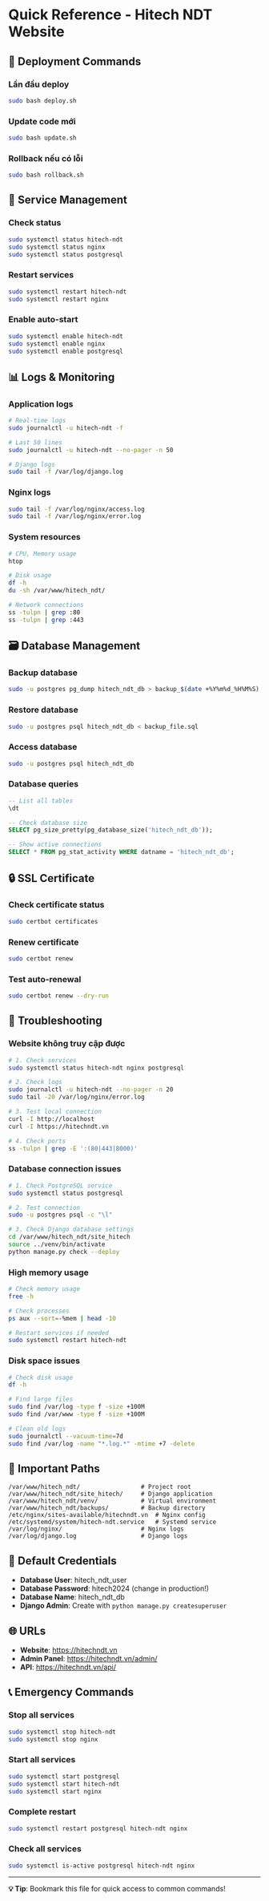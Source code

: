 # Quick Reference - Hitech NDT Website

## 🚀 Deployment Commands

### Lần đầu deploy
```bash
sudo bash deploy.sh
```

### Update code mới
```bash
sudo bash update.sh
```

### Rollback nếu có lỗi
```bash
sudo bash rollback.sh
```

## 🔧 Service Management

### Check status
```bash
sudo systemctl status hitech-ndt
sudo systemctl status nginx
sudo systemctl status postgresql
```

### Restart services
```bash
sudo systemctl restart hitech-ndt
sudo systemctl restart nginx
```

### Enable auto-start
```bash
sudo systemctl enable hitech-ndt
sudo systemctl enable nginx
sudo systemctl enable postgresql
```

## 📊 Logs & Monitoring

### Application logs
```bash
# Real-time logs
sudo journalctl -u hitech-ndt -f

# Last 50 lines
sudo journalctl -u hitech-ndt --no-pager -n 50

# Django logs
sudo tail -f /var/log/django.log
```

### Nginx logs
```bash
sudo tail -f /var/log/nginx/access.log
sudo tail -f /var/log/nginx/error.log
```

### System resources
```bash
# CPU, Memory usage
htop

# Disk usage
df -h
du -sh /var/www/hitech_ndt/

# Network connections
ss -tulpn | grep :80
ss -tulpn | grep :443
```

## 🗃️ Database Management

### Backup database
```bash
sudo -u postgres pg_dump hitech_ndt_db > backup_$(date +%Y%m%d_%H%M%S).sql
```

### Restore database
```bash
sudo -u postgres psql hitech_ndt_db < backup_file.sql
```

### Access database
```bash
sudo -u postgres psql hitech_ndt_db
```

### Database queries
```sql
-- List all tables
\dt

-- Check database size
SELECT pg_size_pretty(pg_database_size('hitech_ndt_db'));

-- Show active connections
SELECT * FROM pg_stat_activity WHERE datname = 'hitech_ndt_db';
```

## 🔒 SSL Certificate

### Check certificate status
```bash
sudo certbot certificates
```

### Renew certificate
```bash
sudo certbot renew
```

### Test auto-renewal
```bash
sudo certbot renew --dry-run
```

## 🐛 Troubleshooting

### Website không truy cập được
```bash
# 1. Check services
sudo systemctl status hitech-ndt nginx postgresql

# 2. Check logs
sudo journalctl -u hitech-ndt --no-pager -n 20
sudo tail -20 /var/log/nginx/error.log

# 3. Test local connection
curl -I http://localhost
curl -I https://hitechndt.vn

# 4. Check ports
ss -tulpn | grep -E ':(80|443|8000)'
```

### Database connection issues
```bash
# 1. Check PostgreSQL service
sudo systemctl status postgresql

# 2. Test connection
sudo -u postgres psql -c "\l"

# 3. Check Django database settings
cd /var/www/hitech_ndt/site_hitech
source ../venv/bin/activate
python manage.py check --deploy
```

### High memory usage
```bash
# Check memory usage
free -h

# Check processes
ps aux --sort=-%mem | head -10

# Restart services if needed
sudo systemctl restart hitech-ndt
```

### Disk space issues
```bash
# Check disk usage
df -h

# Find large files
sudo find /var/log -type f -size +100M
sudo find /var/www -type f -size +100M

# Clean old logs
sudo journalctl --vacuum-time=7d
sudo find /var/log -name "*.log.*" -mtime +7 -delete
```

## 📁 Important Paths

```
/var/www/hitech_ndt/                 # Project root
/var/www/hitech_ndt/site_hitech/     # Django application
/var/www/hitech_ndt/venv/            # Virtual environment
/var/www/hitech_ndt/backups/         # Backup directory
/etc/nginx/sites-available/hitechndt.vn  # Nginx config
/etc/systemd/system/hitech-ndt.service   # Systemd service
/var/log/nginx/                      # Nginx logs
/var/log/django.log                  # Django logs
```

## 🔑 Default Credentials

- **Database User**: hitech_ndt_user
- **Database Password**: hitech2024 (change in production!)
- **Database Name**: hitech_ndt_db
- **Django Admin**: Create with `python manage.py createsuperuser`

## 🌐 URLs

- **Website**: https://hitechndt.vn
- **Admin Panel**: https://hitechndt.vn/admin/
- **API**: https://hitechndt.vn/api/

## 📞 Emergency Commands

### Stop all services
```bash
sudo systemctl stop hitech-ndt
sudo systemctl stop nginx
```

### Start all services
```bash
sudo systemctl start postgresql
sudo systemctl start hitech-ndt
sudo systemctl start nginx
```

### Complete restart
```bash
sudo systemctl restart postgresql hitech-ndt nginx
```

### Check all services
```bash
sudo systemctl is-active postgresql hitech-ndt nginx
```

---

**💡 Tip**: Bookmark this file for quick access to common commands!